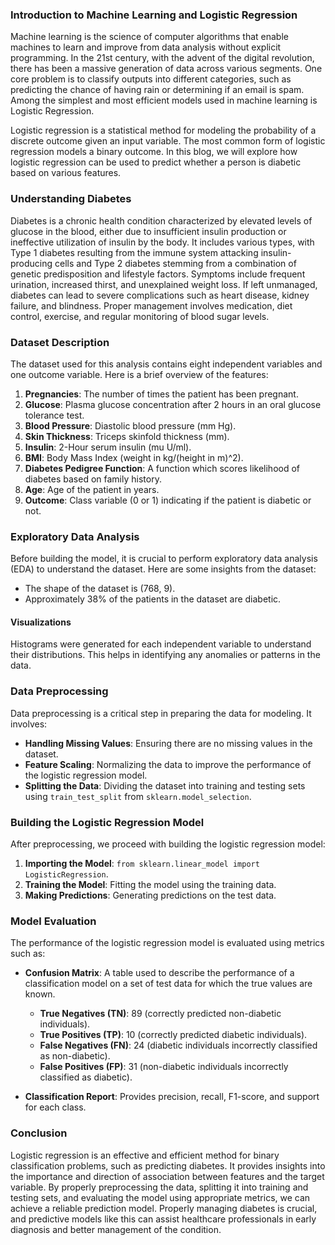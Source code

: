 ### Introduction to Machine Learning and Logistic Regression

Machine learning is the science of computer algorithms that enable machines to learn and improve from data analysis without explicit programming. In the 21st century, with the advent of the digital revolution, there has been a massive generation of data across various segments. One core problem is to classify outputs into different categories, such as predicting the chance of having rain or determining if an email is spam. Among the simplest and most efficient models used in machine learning is Logistic Regression.

Logistic regression is a statistical method for modeling the probability of a discrete outcome given an input variable. The most common form of logistic regression models a binary outcome. In this blog, we will explore how logistic regression can be used to predict whether a person is diabetic based on various features.

### Understanding Diabetes

Diabetes is a chronic health condition characterized by elevated levels of glucose in the blood, either due to insufficient insulin production or ineffective utilization of insulin by the body. It includes various types, with Type 1 diabetes resulting from the immune system attacking insulin-producing cells and Type 2 diabetes stemming from a combination of genetic predisposition and lifestyle factors. Symptoms include frequent urination, increased thirst, and unexplained weight loss. If left unmanaged, diabetes can lead to severe complications such as heart disease, kidney failure, and blindness. Proper management involves medication, diet control, exercise, and regular monitoring of blood sugar levels.

### Dataset Description

The dataset used for this analysis contains eight independent variables and one outcome variable. Here is a brief overview of the features:

1. **Pregnancies**: The number of times the patient has been pregnant.
2. **Glucose**: Plasma glucose concentration after 2 hours in an oral glucose tolerance test.
3. **Blood Pressure**: Diastolic blood pressure (mm Hg).
4. **Skin Thickness**: Triceps skinfold thickness (mm).
5. **Insulin**: 2-Hour serum insulin (mu U/ml).
6. **BMI**: Body Mass Index (weight in kg/(height in m)^2).
7. **Diabetes Pedigree Function**: A function which scores likelihood of diabetes based on family history.
8. **Age**: Age of the patient in years.
9. **Outcome**: Class variable (0 or 1) indicating if the patient is diabetic or not.

### Exploratory Data Analysis

Before building the model, it is crucial to perform exploratory data analysis (EDA) to understand the dataset. Here are some insights from the dataset:

- The shape of the dataset is (768, 9).
- Approximately 38% of the patients in the dataset are diabetic.

#### Visualizations

Histograms were generated for each independent variable to understand their distributions. This helps in identifying any anomalies or patterns in the data.

### Data Preprocessing

Data preprocessing is a critical step in preparing the data for modeling. It involves:

- **Handling Missing Values**: Ensuring there are no missing values in the dataset.
- **Feature Scaling**: Normalizing the data to improve the performance of the logistic regression model.
- **Splitting the Data**: Dividing the dataset into training and testing sets using `train_test_split` from `sklearn.model_selection`.

### Building the Logistic Regression Model

After preprocessing, we proceed with building the logistic regression model:

1. **Importing the Model**: `from sklearn.linear_model import LogisticRegression`.
2. **Training the Model**: Fitting the model using the training data.
3. **Making Predictions**: Generating predictions on the test data.

### Model Evaluation

The performance of the logistic regression model is evaluated using metrics such as:

- **Confusion Matrix**: A table used to describe the performance of a classification model on a set of test data for which the true values are known.
  - **True Negatives (TN)**: 89 (correctly predicted non-diabetic individuals).
  - **True Positives (TP)**: 10 (correctly predicted diabetic individuals).
  - **False Negatives (FN)**: 24 (diabetic individuals incorrectly classified as non-diabetic).
  - **False Positives (FP)**: 31 (non-diabetic individuals incorrectly classified as diabetic).

- **Classification Report**: Provides precision, recall, F1-score, and support for each class.

### Conclusion

Logistic regression is an effective and efficient method for binary classification problems, such as predicting diabetes. It provides insights into the importance and direction of association between features and the target variable. By properly preprocessing the data, splitting it into training and testing sets, and evaluating the model using appropriate metrics, we can achieve a reliable prediction model. Properly managing diabetes is crucial, and predictive models like this can assist healthcare professionals in early diagnosis and better management of the condition.
